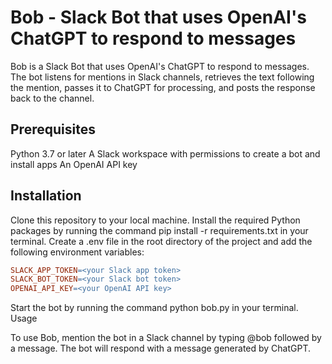 # Bob - Slack Bot that uses OpenAI's ChatGPT to respond to messages

Bob is a Slack Bot that uses OpenAI's ChatGPT to respond to messages. The bot listens for mentions in Slack channels, retrieves the text following the mention, passes it to ChatGPT for processing, and posts the response back to the channel.

## Prerequisites
Python 3.7 or later
A Slack workspace with permissions to create a bot and install apps
An OpenAI API key

## Installation
Clone this repository to your local machine.
Install the required Python packages by running the command pip install -r requirements.txt in your terminal.
Create a .env file in the root directory of the project and add the following environment variables:

```makefile
SLACK_APP_TOKEN=<your Slack app token>
SLACK_BOT_TOKEN=<your Slack bot token>
OPENAI_API_KEY=<your OpenAI API key>
````

Start the bot by running the command python bob.py in your terminal.
Usage

To use Bob, mention the bot in a Slack channel by typing @bob followed by a message. The bot will respond with a message generated by ChatGPT.
